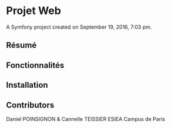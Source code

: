 Projet Web
=======

A Symfony project created on September 19, 2016, 7:03 pm.

## Résumé

## Fonctionnalités

## Installation

## Contributors

Daniel POINSIGNON & Cannelle TEISSIER
ESIEA Campus de Paris
